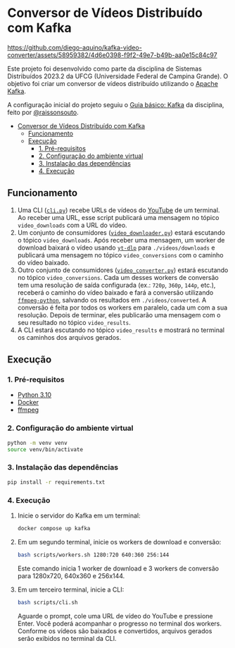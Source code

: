 # Conversor de Vídeos Distribuído com Kafka

https://github.com/diego-aquino/kafka-video-converter/assets/58959382/4d6e0398-f9f2-49e7-b49b-aa0e15c84c97

Este projeto foi desenvolvido como parte da disciplina de Sistemas Distribuídos 2023.2 da UFCG (Universidade Federal de
Campina Grande). O objetivo foi criar um conversor de vídeos distribuído utilizando o [Apache
Kafka](https://kafka.apache.org).

A configuração inicial do projeto seguiu o [Guia básico:
Kafka](https://raissonsouto.notion.site/Guia-b-sico-Kafka-8dfda6e07595409380e36202d000455c) da disciplina, feito por [@raissonsouto](https://github.com/raissonsouto).

- [Conversor de Vídeos Distribuído com Kafka](#conversor-de-vídeos-distribuído-com-kafka)
  - [Funcionamento](#funcionamento)
  - [Execução](#execução)
    - [1. Pré-requisitos](#1-pré-requisitos)
    - [2. Configuração do ambiente virtual](#2-configuração-do-ambiente-virtual)
    - [3. Instalação das dependências](#3-instalação-das-dependências)
    - [4. Execução](#4-execução)

## Funcionamento

1. Uma CLI ([`cli.py`](./src/cli.py)) recebe URLs de vídeos do [YouTube](https://www.youtube.com) de um terminal.
   Ao receber uma URL, esse script publicará uma mensagem no tópico `video_downloads` com a URL do vídeo.
2. Um conjunto de consumidores ([`video_downloader.py`](./src/video_downloader.py)) estará escutando o tópico
   `video_downloads`. Após receber uma mensagem, um worker de download baixará o vídeo usando
   [`yt-dlp`](https://github.com/yt-dlp/yt-dlp) para `./videos/downloads` e publicará uma mensagem no tópico
   `video_conversions` com o caminho do vídeo baixado.
3. Outro conjunto de consumidores ([`video_converter.py`](./src/video_converter.py)) estará escutando no tópico
   `video_conversions`. Cada um desses workers de conversão tem uma resolução de saída configurada (ex.: `720p`, `360p`,
   `144p`, etc.), receberá o caminho do vídeo baixado e fará a conversão utilizando
   [`ffmpeg-python`](https://github.com/kkroening/ffmpeg-python), salvando os resultados em `./videos/converted`. A
   conversão é feita por todos os workers em paralelo, cada um com a sua resolução. Depois de terminar, eles publicarão
   uma mensagem com o seu resultado no tópico `video_results`.
4. A CLI estará escutando no tópico `video_results` e mostrará no terminal os caminhos dos arquivos gerados.

## Execução

### 1. Pré-requisitos

- [Python 3.10](https://www.python.org/downloads/)
- [Docker](https://docs.docker.com/engine/install/)
- [ffmpeg](https://ffmpeg.org/download.html)

### 2. Configuração do ambiente virtual

```bash
python -m venv venv
source venv/bin/activate
```

### 3. Instalação das dependências

```bash
pip install -r requirements.txt
```

### 4. Execução

1. Inicie o servidor do Kafka em um terminal:

   ```bash
   docker compose up kafka
   ```

2. Em um segundo terminal, inicie os workers de download e conversão:

   ```bash
   bash scripts/workers.sh 1280:720 640:360 256:144
   ```

   Este comando inicia 1 worker de download e 3 workers de conversão para 1280x720, 640x360 e 256x144.

3. Em um terceiro terminal, inicie a CLI:

   ```bash
   bash scripts/cli.sh
   ```

   Aguarde o prompt, cole uma URL de vídeo do YouTube e pressione Enter. Você poderá acompanhar o progresso no terminal
   dos workers. Conforme os vídeos são baixados e convertidos, arquivos gerados serão exibidos no terminal da CLI.
